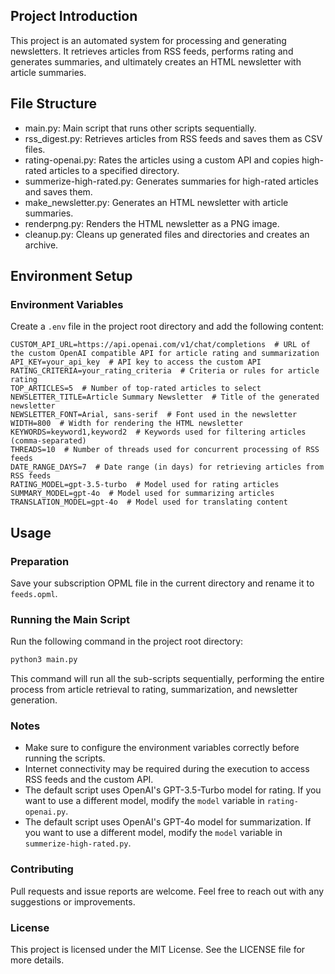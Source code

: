 ## Project Introduction

This project is an automated system for processing and generating newsletters. It retrieves articles from RSS feeds, performs rating and generates summaries, and ultimately creates an HTML newsletter with article summaries.

## File Structure

- main.py: Main script that runs other scripts sequentially.
- rss_digest.py: Retrieves articles from RSS feeds and saves them as CSV files.
- rating-openai.py: Rates the articles using a custom API and copies high-rated articles to a specified directory.
- summerize-high-rated.py: Generates summaries for high-rated articles and saves them.
- make_newsletter.py: Generates an HTML newsletter with article summaries.
- renderpng.py: Renders the HTML newsletter as a PNG image.
- cleanup.py: Cleans up generated files and directories and creates an archive.

## Environment Setup
### Environment Variables

Create a `.env` file in the project root directory and add the following content:
```
CUSTOM_API_URL=https://api.openai.com/v1/chat/completions  # URL of the custom OpenAI compatible API for article rating and summarization
API_KEY=your_api_key  # API key to access the custom API
RATING_CRITERIA=your_rating_criteria  # Criteria or rules for article rating
TOP_ARTICLES=5  # Number of top-rated articles to select
NEWSLETTER_TITLE=Article Summary Newsletter  # Title of the generated newsletter
NEWSLETTER_FONT=Arial, sans-serif  # Font used in the newsletter
WIDTH=800  # Width for rendering the HTML newsletter
KEYWORDS=keyword1,keyword2  # Keywords used for filtering articles (comma-separated)
THREADS=10  # Number of threads used for concurrent processing of RSS feeds
DATE_RANGE_DAYS=7  # Date range (in days) for retrieving articles from RSS feeds
RATING_MODEL=gpt-3.5-turbo  # Model used for rating articles
SUMMARY_MODEL=gpt-4o  # Model used for summarizing articles
TRANSLATION_MODEL=gpt-4o  # Model used for translating content
```
## Usage

### Preparation

Save your subscription OPML file in the current directory and rename it to `feeds.opml`.

### Running the Main Script

Run the following command in the project root directory:

```bash
python3 main.py
```

This command will run all the sub-scripts sequentially, performing the entire process from article retrieval to rating, summarization, and newsletter generation.

### Notes

- Make sure to configure the environment variables correctly before running the scripts.
- Internet connectivity may be required during the execution to access RSS feeds and the custom API.
- The default script uses OpenAI's GPT-3.5-Turbo model for rating. If you want to use a different model, modify the `model` variable in `rating-openai.py`.
- The default script uses OpenAI's GPT-4o model for summarization. If you want to use a different model, modify the `model` variable in `summerize-high-rated.py`.

### Contributing

Pull requests and issue reports are welcome. Feel free to reach out with any suggestions or improvements.

### License

This project is licensed under the MIT License. See the LICENSE file for more details.
